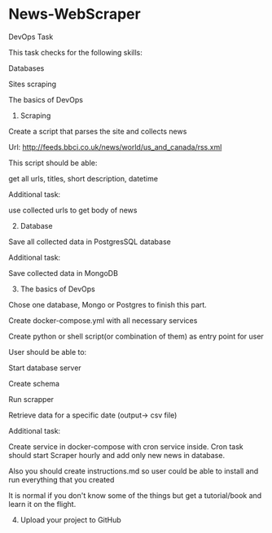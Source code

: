 # News-WebScraper

DevOps Task 

This task checks for the following skills:

Databases

Sites scraping

The basics of DevOps

1. Scraping

Create a script that parses the site and collects news

Url: http://feeds.bbci.co.uk/news/world/us_and_canada/rss.xml

This script should be able:

get all urls, titles, short description, datetime

Additional task:

use collected urls to get body of news

2. Database

Save all collected data in PostgresSQL database

Additional task:

Save collected data in MongoDB

3. The basics of DevOps

Chose one database, Mongo or Postgres to finish this part.

Create docker-compose.yml with all necessary services

Create python or shell script(or combination of them) as entry point for user

User should be able to:

Start database server

Create schema

Run scrapper

Retrieve data for a specific date (output-> csv file)

Additional task:

Create service in docker-compose with cron service inside. Cron task should start Scraper hourly and add only new news in database.

Also you should create instructions.md so user could be able to install and run everything that you created

It is normal if you don't know some of the things but get a tutorial/book and learn it on the flight.

4. Upload your project to GitHub